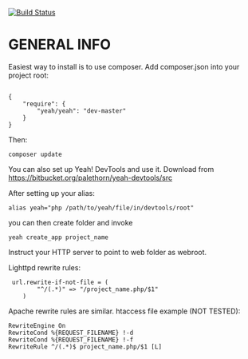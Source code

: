 [![Build Status](https://travis-ci.org/Palethorn/Yeah.svg?branch=master)](https://travis-ci.org/Palethorn/Yeah)
# GENERAL INFO #

Easiest way to install is to use composer. Add composer.json into your project root:
```

{
    "require": {
        "yeah/yeah": "dev-master"
    }
}
```
Then:
```
composer update
```

You can also set up Yeah! DevTools and use it. Download from https://bitbucket.org/palethorn/yeah-devtools/src

After setting up your alias:

```
alias yeah="php /path/to/yeah/file/in/devtools/root"
```
you can then create folder and invoke

```
yeah create_app project_name
```

Instruct your HTTP server to point to web folder as webroot.

Lighttpd rewrite rules:

```
 url.rewrite-if-not-file = (
        "^/(.*)" => "/project_name.php/$1"
    )

```

Apache rewrite rules are similar. htaccess file example (NOT TESTED):

```
RewriteEngine On
RewriteCond %{REQUEST_FILENAME} !-d
RewriteCond %{REQUEST_FILENAME} !-f
RewriteRule ^/(.*)$ project_name.php/$1 [L]
```
